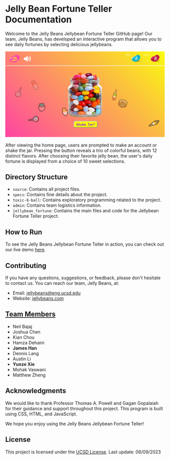 
# Jelly Bean Fortune Teller Documentation

Welcome to the Jelly Beans Jellybean Fortune Teller GitHub page! Our team, Jelly Beans, has developed an interactive program that allows you to see daily fortunes by selecting delicious jellybeans.

![Fortune Teller](https://github.com/cse110-sp23-group10/cse110-sp23-group10/raw/main/jellybean_fortune/assets/060923-project-screenshot.png)

After viewing the home page, users are prompted to make an account or shake the jar. Pressing the button reveals a trio of colorful beans, with 12 distinct flavors. After choosing their favorite jelly bean, the user's daily fortune is displayed from a choice of 10 sweet selections.

## Directory Structure

-   `source`: Contains all project files.
-   `specs`: Contains fine details about the project.
-   `toxic-8-ball`: Contains exploratory programming related to the project.
-   `admin`: Contains team logistics information.
-   `jellybean_fortune`: Contains the main files and code for the Jellybean Fortune Teller project.

## How to Run

To see the Jelly Beans Jellybean Fortune Teller in action, you can check out our live demo [here](https://cse110-sp23-group10.github.io/cse110-sp23-group10/jellybean_fortune/jellybean.html).

## Contributing

If you have any questions, suggestions, or feedback, please don't hesitate to contact us. You can reach our team, Jelly Beans, at:

-   Email: [jellybeans@eng.ucsd.edu](mailto:csepeeradviser@eng.ucsd.edu)
-   Website: [jellybeans.com](https://cse110-sp23-group10.github.io/cse110-sp23-group10/jellybean_fortune/jellybean.html)

## [Team Members](https://github.com/cse110-sp23-group10/cse110-sp23-group10/blob/main/admin/team.md)

-   Neil Bajaj
-   Joshua Chen
-   Kian Chou
-   Hamza Dehaini
- **James Han**
-   Dennis Lang
-   Austin Li
- **Yunze Xie**
-   Mohak Vaswani
-   Matthew Zheng

## Acknowledgments

We would like to thank Professor Thomas A. Powell and Gagan Gopalaiah for their guidance and support throughout this project. This program is built using CSS, HTML, and JavaScript.

We hope you enjoy using the Jelly Beans Jellybean Fortune Teller!

## License

This project is licensed under the [UCSD License](https://opensource.org/licenses/UCSD).
Last update: 06/09/2023
